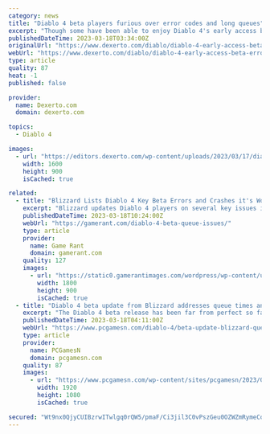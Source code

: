 ```yaml
---
category: news
title: "Diablo 4 beta players furious over error codes and long queues"
excerpt: "Though some have been able to enjoy Diablo 4's early access beta, many users are running into error codes and incredibly long queue times."
publishedDateTime: 2023-03-18T03:34:00Z
originalUrl: "https://www.dexerto.com/diablo/diablo-4-early-access-beta-error-codes-queues-2089850/"
webUrl: "https://www.dexerto.com/diablo/diablo-4-early-access-beta-error-codes-queues-2089850/"
type: article
quality: 87
heat: -1
published: false

provider:
  name: Dexerto.com
  domain: dexerto.com

topics:
  - Diablo 4

images:
  - url: "https://editors.dexerto.com/wp-content/uploads/2023/03/17/diablo-4.jpeg"
    width: 1600
    height: 900
    isCached: true

related:
  - title: "Blizzard Lists Diablo 4 Key Beta Errors and Crashes it's Working On"
    excerpt: "Blizzard updates Diablo 4 players on several key issues it's tracking and working to resolve while the early access beta is ongoing. To be clear, these are issues that Blizzard is actively working on, ..."
    publishedDateTime: 2023-03-18T10:24:00Z
    webUrl: "https://gamerant.com/diablo-4-beta-queue-issues/"
    type: article
    provider:
      name: Game Rant
      domain: gamerant.com
    quality: 127
    images:
      - url: "https://static0.gamerantimages.com/wordpress/wp-content/uploads/2023/03/diablo-4-beta-issues-blizzard-fixing.jpg"
        width: 1800
        height: 900
        isCached: true
  - title: "Diablo 4 beta update from Blizzard addresses queue times and errors"
    excerpt: "The Diablo 4 beta release has been far from perfect so far. While many players have been able to dive into the early access beta for the dark fantasy RPG game and try out its first act, the initial launch has been plagued by lengthy queue times and player"
    publishedDateTime: 2023-03-18T04:11:00Z
    webUrl: "https://www.pcgamesn.com/diablo-4/beta-update-blizzard-queue-times-errors"
    type: article
    provider:
      name: PCGamesN
      domain: pcgamesn.com
    quality: 87
    images:
      - url: "https://www.pcgamesn.com/wp-content/sites/pcgamesn/2023/03/diablo-4-beta-update-servers-queue-times-errors.jpg"
        width: 1920
        height: 1080
        isCached: true

secured: "Wt9nx0QjyCUIBzrwITwlgq0rQW5/pmaF/Ci3jil3C0vPszGeu0OZWZmRymeCq1thXXmousCf+pOmikFsiAwmnbV3yz0/hBbbgO9UlK+ukMkDFiYUJDx/F6LciqLPk+Gc91QNuO0vmYWDTU2IwftQJ3zQxfHv3BXAXoCgbLK3RJZhbjD8W3gQnorJJMV3g9Plye0BgQ1BHWoYhD0xZlGVAYJ+Lz1kPgPAxXJKwrKvekZ6gFbWlzY8/2/luQJpTZm1NieLfh9OKPvG/1FgxZOZM8OlGEa2Df/MYI4DQ2OBdqLX9TrrRdGXPJPSWOQWmeQcmA/YUiwIHitv8IBzdYrf3FMz8sLESyoiKMbxVsDDKrk=;Zi0nDvRcw7DD1YefceueRQ=="
---
```


